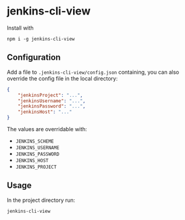 # jenkins-cli-view

Install with

```
npm i -g jenkins-cli-view
```

## Configuration

Add a file to `.jenkins-cli-view/config.json` containing, you can also override the config file in the local directory:

```json
{
    "jenkinsProject": "...",
    "jenkinsUsername": "...",
    "jenkinsPassword": "...",
    "jenkinsHost": "..."
}
```

The values are overridable with:

- `JENKINS_SCHEME`
- `JENKINS_USERNAME`
- `JENKINS_PASSWORD`
- `JENKINS_HOST`
- `JENKINS_PROJECT`

## Usage

In the project directory run:

```
jenkins-cli-view
```
